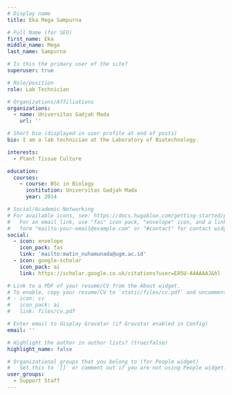 ```yaml
---
# Display name
title: Eka Mega Sampurna

# Full Name (for SEO)
first_name: Eka
middle_name: Mega
last_name: Sampurna

# Is this the primary user of the site?
superuser: true

# Role/position
role: Lab Technician

# Organizations/Affiliations
organizations:
  - name: Universitas Gadjah Mada
    url: ''

# Short bio (displayed in user profile at end of posts)
bio: I am a lab technician at the Laboratory of Biotechnology.

interests:
  - Plant Tissue Culture

education:
  courses:
    - course: BSc in Biology
      institution: Universitas Gadjah Mada
      year: 2014

# Social/Academic Networking
# For available icons, see: https://docs.hugoblox.com/getting-started/page-builder/#icons
#   For an email link, use "fas" icon pack, "envelope" icon, and a link in the
#   form "mailto:your-email@example.com" or "#contact" for contact widget.
social:
  - icon: envelope
    icon_pack: fas
    link: 'mailto:matin_nuhamunada@ugm.ac.id'
  - icon: google-scholar
    icon_pack: ai
    link: https://scholar.google.co.uk/citations?user=E85U-A4AAAAJ&hl

# Link to a PDF of your resume/CV from the About widget.
# To enable, copy your resume/CV to `static/files/cv.pdf` and uncomment the lines below.
# - icon: cv
#   icon_pack: ai
#   link: files/cv.pdf

# Enter email to display Gravatar (if Gravatar enabled in Config)
email: ''

# Highlight the author in author lists? (true/false)
highlight_name: false

# Organizational groups that you belong to (for People widget)
#   Set this to `[]` or comment out if you are not using People widget.
user_groups:
  - Support Staff
---
```

